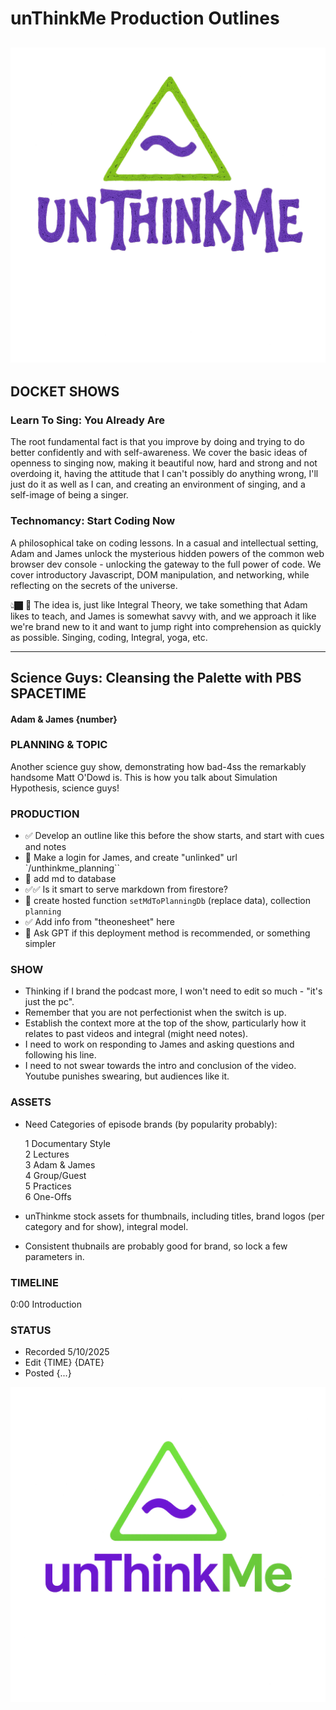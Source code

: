# unThinkMe Production Outlines

![unThinkMe Logo](./logo2.png)
---

## DOCKET SHOWS

### Learn To Sing: You Already Are

The root fundamental fact is that you improve by doing and trying to do better confidently and with self-awareness. We cover the basic ideas of openness to singing now, making it beautiful now, hard and strong and not overdoing it, having the attitude that I can't possibly do anything wrong, I'll just do it as well as I can, and creating an environment of singing, and a self-image of being a singer.

### Technomancy: Start Coding Now

A philosophical take on coding lessons. In a casual and intellectual setting, Adam and James unlock the mysterious hidden powers of the common web browser dev console - unlocking the gateway to the full power of code. We cover introductory Javascript, DOM manipulation, and networking, while reflecting on the secrets of the universe. 

👆🏿 🧠 The idea is, just like Integral Theory, we take something that Adam likes to teach, and James is somewhat savvy with, and we approach it like we're brand new to it and want to jump right into comprehension as quickly as possible. Singing, coding, Integral, yoga, etc.

<!--  ---

## { Title }

### PLANNING & TOPIC 

### PRODUCTION

### SHOW

### ASSETS

### TIMELINE

### STATUS  -->

---

## Science Guys: Cleansing the Palette with PBS SPACETIME

#### Adam & James {number}

### PLANNING & TOPIC

Another science guy show, demonstrating how bad-4ss the remarkably handsome Matt O'Dowd is. This is how you talk about Simulation Hypothesis, science guys! 

### PRODUCTION

- ✅ Develop an outline like this before the show starts, and start with cues and notes
- 🚫 Make a login for James, and create "unlinked" url `/unthinkme_planning``
- 🚫 add md to database
- ✅✅ Is it smart to serve markdown from firestore?
- 🚫 create hosted function `setMdToPlanningDb` (replace data), collection `planning` 
- ✅ Add info from "theonesheet" here
- 🚫 Ask GPT if this deployment method is recommended, or something simpler

### SHOW

- Thinking if I brand the podcast more, I won't need to edit so much - "it's just the pc".
- Remember that you are not perfectionist when the switch is up.
- Establish the context more at the top of the show, particularly how it relates to past videos and integral (might need notes). 
- I need to work on responding to James and asking questions and following his line. 
- I need to not swear towards the intro and conclusion of the video. Youtube punishes swearing, but audiences like it.

### ASSETS

- Need Categories of episode brands (by popularity probably):

    1 Documentary Style  
    2 Lectures  
    3 Adam & James  
    4 Group/Guest   
    5 Practices  
    6 One-Offs

- unThinkme stock assets for thumbnails, including titles, brand logos (per category and for show), integral model.

- Consistent thubnails are probably good for brand, so lock a few parameters in.

### TIMELINE

0:00 Introduction

### STATUS

- Recorded 5/10/2025
- Edit {TIME} {DATE}
- Posted {...}

![unThinkMe Logo](./logo1.png)
